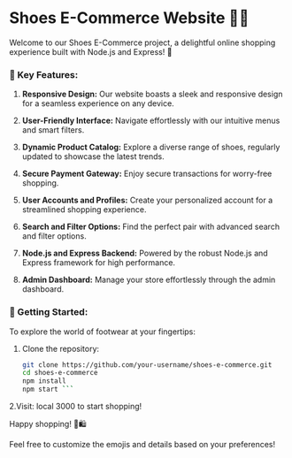 # Shoes E-Commerce Website 🥿👟

Welcome to our Shoes E-Commerce project, a delightful online shopping experience built with Node.js and Express! 👋

### 🌟 Key Features:

1. **Responsive Design:**
   Our website boasts a sleek and responsive design for a seamless experience on any device.

2. **User-Friendly Interface:**
   Navigate effortlessly with our intuitive menus and smart filters.

3. **Dynamic Product Catalog:**
   Explore a diverse range of shoes, regularly updated to showcase the latest trends.

4. **Secure Payment Gateway:**
   Enjoy secure transactions for worry-free shopping.

5. **User Accounts and Profiles:**
   Create your personalized account for a streamlined shopping experience.

6. **Search and Filter Options:**
   Find the perfect pair with advanced search and filter options.

7. **Node.js and Express Backend:**
   Powered by the robust Node.js and Express framework for high performance.

8. **Admin Dashboard:**
   Manage your store effortlessly through the admin dashboard.

### 🚀 Getting Started:

To explore the world of footwear at your fingertips:

1. Clone the repository:
   ```bash
   git clone https://github.com/your-username/shoes-e-commerce.git
   cd shoes-e-commerce
   npm install
   npm start ```
   
 2.Visit:
 local 3000 to start shopping!

Happy shopping! 👟🛍️


Feel free to customize the emojis and details based on your preferences!
